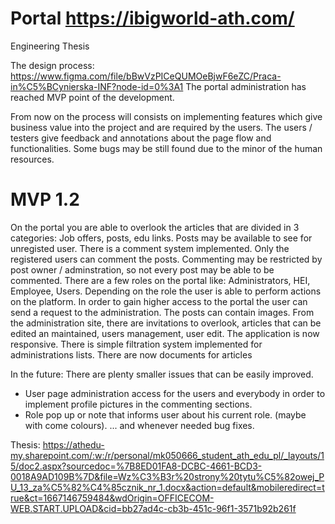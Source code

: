 # Portal https://ibigworld-ath.com/

Engineering Thesis

The design process:
https://www.figma.com/file/bBwVzPICeQUMOeBjwF6eZC/Praca-in%C5%BCynierska-INF?node-id=0%3A1
The portal administration has reached MVP point of the development.

From now on the process will consists on implementing features which give business value into the project and are required by the users.
The users / testers give feedback and annotations about the page flow and functionalities.
Some bugs may be still found due to the minor of the human resources.

# MVP 1.2
On the portal you are able to overlook the articles that are divided in 3 categories: Job offers, posts, edu links. Posts may be available to see for unregisted user.
There is a comment system implemented. Only the registered users can comment the posts. Commenting may be restricted by post owner / adminstration, so not every post may be able to be commented.
There are a few roles on the portal like: Administrators, HEI, Employee, Users. Depending on the role the user is able to perform actions on the platform.
In order to gain higher access to the portal the user can send a request to the administration.
The posts can contain images.
From the administration site, there are invitations to overlook, articles that can be edited an maintained, users management, user edit.
The application is now responsive.
There is simple filtration system implemented for administrations lists.
There are now documents for articles


In the future:
There are plenty smaller issues that can be easily improved.
- User page administration access for the users and everybody in order to implement profile pictures in the commenting sections.
- Role pop up or note that informs user about his current role. (maybe with come colours).
... and whenever needed bug fixes.


Thesis: 
https://athedu-my.sharepoint.com/:w:/r/personal/mk050666_student_ath_edu_pl/_layouts/15/doc2.aspx?sourcedoc=%7B8ED01FA8-DCBC-4661-BCD3-0018A9AD109B%7D&file=Wz%C3%B3r%20strony%20tytu%C5%82owej_PU_13_za%C5%82%C4%85cznik_nr_1.docx&action=default&mobileredirect=true&ct=1667146759484&wdOrigin=OFFICECOM-WEB.START.UPLOAD&cid=bb27ad4c-cb3b-451c-96f1-3571b92b261f
